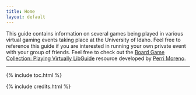 ```yaml
---
title: Home
layout: default
---
```


This guide contains information on several games being played in various virtual gaming events taking place at the University of Idaho. Feel free to reference this guide if you are interested in running your own private event with your group of friends. Feel free to check out the [Board Game Collection: Playing Virtually LibGuide](https://libguides.uidaho.edu/Games/virtual) resource developed by <a href = "mailto: pmoreno@uidaho.edu">Perri Moreno</a>.


------
{% include toc.html %}

{% include credits.html %}
